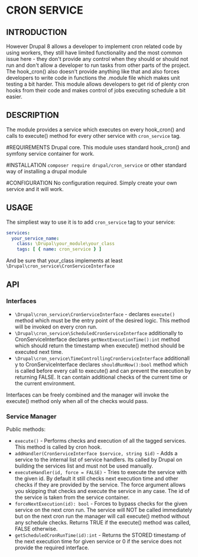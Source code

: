 # CRON SERVICE

## INTRODUCTION
However Drupal 8 allows a developer to implement cron related code by using
workers, they still have limited functionality and the most common issue here -
they don't provide any control when they should or should not run and don't
allow a developer to run tasks from other parts of the project. The hook_cron()
also doesn't provide anything like that and also forces developers to write code
in functions the .module file which makes unit testing a bit harder. This module
allows developers to get rid of plenty cron hooks from their code and makes
control of jobs executing schedule a bit easier.

## DESCRIPTION
The module provides a service which executes on every hook_cron() and calls to 
execute() method for every other service with `cron_service` tag.

#REQUIREMENTS
Drupal core. This module uses standard hook_cron() and symfony service container
for work.

#INSTALLATION
`composer require drupal/cron_service` or other standard way of installing a
drupal module

#CONFIGURATION
No configuration required. Simply create your own service and it will work.

## USAGE
The simpliest way to use it is to add `cron_service` tag to your service:
```yml
services:
  your_service_name:
    class: \Drupal\your_module\your_class
    tags: [ { name: cron_service } ]
```
And be sure that your_class implements at least
`\Drupal\cron_service\CronServiceInterface`

## API

### Interfaces

- `\Drupal\cron_service\CronServiceInterface` - declares `execute()` method
which must be the entry point of the desired logic. This method will be invoked
on every cron run.
- `\Drupal\cron_service\ScheduledCronServiceInterface` additionally to
CronServiceInterface declares `getNextExecutionTime():int` method which should
return the timestamp when execute() method should be executed next time.
- `\Drupal\cron_service\TimeControllingCronServiceInterface` additionally to
CronServiceInterface declares `shouldRunNow():bool` method which is called
before every call to execute() and can prevent the execution by returning FALSE.
It can contain additional checks of the current time or the current environment.

Interfaces can be freely combined and the manager will invoke the execute() 
method only when all of the checks would pass.

### Service Manager

Public methods:
- `execute()` - Performs checks and execution of all the tagged services. This
method is called by cron hook.
- `addHandler(CronServiceInterface $service, string $id)` - Adds a service to
the internal list of service handlers. Its called by Drupal on building the
services list and must not be used manually.
- `executeHandler(id, force = FALSE)` - Tries to execute the service with the
given id. By default it still checks next execution time and other checks if
they are provided by the service. The force argument allows you skipping that
checks and execute the service in any case. The id of the service is taken from
the service container.
- `forceNextExecution(id): bool` - Forces to bypass checks for the given service
on the next cron run. The service will NOT be called immediately but on the next
cron run the manager will call execute() method without any schedule checks.
Returns TRUE if the execute() method was called, FALSE otherwise.
- `getScheduledCronRunTime(id):int` - Returns the STORED timestamp of the next
execution time for given service or 0 if the service does not provide the
required interface.
